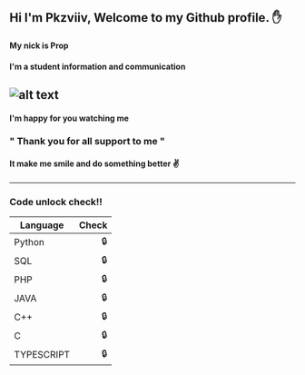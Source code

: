## Hi I'm Pkzviiv, Welcome to my Github profile. :hand:

#### My nick is Prop 
#### I'm a student information and communication 
![alt text](https://studio.youtube.com/channel/UCF7Z12ZY_P_2oyqim_aBMCA/editing/images "Logo Title Text 1")
---
#### I'm happy for you watching me 

### " Thank you for all support to me "
#### It make me smile and do something better :v:

---

### Code unlock check!!
| Language      |  Check  |
| ------------- |-----:|
| Python     |:lock:|
| SQL        |:lock:|
| PHP        |:lock:|
| JAVA       |:lock:|
| C++        |:lock:|
| C          |:lock:|
| TYPESCRIPT |:lock:|
